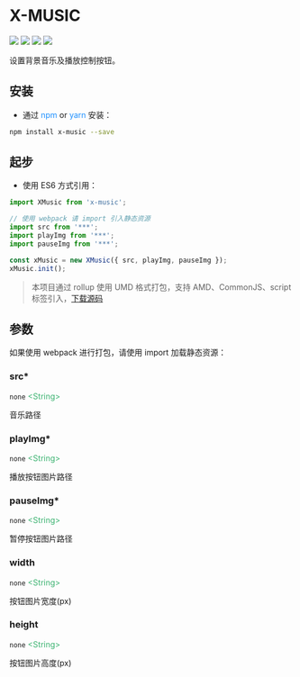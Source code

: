 # X-MUSIC
![](https://img.shields.io/npm/v/x-music.svg)
![](https://img.shields.io/github/size/codexu/x-music/dist/x-music.min.js.svg)
![](https://img.shields.io/npm/dm/x-music.svg)
![](https://img.shields.io/github/license/codexu/x-music.svg)

设置背景音乐及播放控制按钮。

## 安装

- 通过 <font color=DodgerBlue>npm</font> or <font color=DodgerBlue>yarn</font> 安装：

```sh
npm install x-music --save
```

## 起步

- 使用 ES6 方式引用：

``` javascript
import XMusic from 'x-music';

// 使用 webpack 请 import 引入静态资源
import src from '***';
import playImg from '***';
import pauseImg from '***';

const xMusic = new XMusic({ src, playImg, pauseImg });
xMusic.init();
```

> 本项目通过 rollup 使用 UMD 格式打包，支持 AMD、CommonJS、script 标签引入，[下载源码](https://github.com/codexu/x-music/tree/master/dist)

## 参数

如果使用 webpack 进行打包，请使用 import 加载静态资源：

### src*

`none` <font color=MediumSeaGreen>&lt;String&gt;</font>

音乐路径

### playImg*

`none` <font color=MediumSeaGreen>&lt;String&gt;</font>

播放按钮图片路径

### pauseImg*

`none` <font color=MediumSeaGreen>&lt;String&gt;</font>

暂停按钮图片路径

### width 

`none` <font color=MediumSeaGreen>&lt;String&gt;</font>

按钮图片宽度(px)

### height 

`none` <font color=MediumSeaGreen>&lt;String&gt;</font>

按钮图片高度(px)


